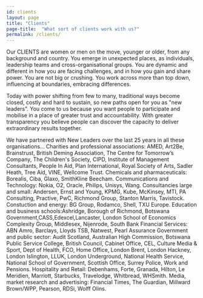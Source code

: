 ```yaml
---
id: clients
layout: page
title: "Clients"
page-title:  "What sort of clients work with us?"
permalink: /clients/
---
```


Our CLIENTS are women or men on the move, younger or older, from any background and country. You emerge in unexpected places, as individuals, leadership teams and cross-organisational groups. You are dynamic and different in how you are facing challenges, and in how you gain and share power. You are not big or crushing. You work across more than top down, influencing at boundaries, embracing differences.

Today with power shifting from few to many, traditional ways become closed, costly and hard to sustain, so new paths open for you as "new leaders". You come to us because you want people to participate and mobilise in a place of greater trust and accountability. With greater transparency you believe people can discover the capacity to deliver extraordinary results together.

We have partnered with New Leaders over the last 25 years in all these organisations...
Charities and professional associations: AMED, Art2Be, Brainstrust, British Deming Association, The Centre for Tomorrow’s Company, The Children's Society, CIPD, Institute of Management Consultants, People In Aid, Plan International, Royal Society of Arts, Sadler Heath, Tree Aid, VINE, Wellcome Trust. Chemicals and pharmaceuticals: Borealis, Ciba, Glaxo, SmithKline Beecham. Communications and Technology: Nokia, O2, Oracle, Philips, Unisys, Wang. Consultancies large and small: Andersen, Ernst and Young, KPMG, Kube, McKinsey, MTI, PA Consulting, Practive, PwC, Richmond Group, Stanton Marris, Tavistock. Constuction and energy: BG Group, Rodamco, Shell, TXU Europe. Education and business schools:Ashridge, Borough of Richmond, Botswana Government,CASS,Edexcel,Lancaster, London School of Economics Complexity Group, Middlesex, Nijenrode, South Bank Financial Services: ABN Amro, Barclays, Lloyds TSB, Natwest, Pearl Assurance Government and public sector: Audit Scotland, Australian High Commission, Botswana Public Service College, British Council, Cabinet Office, CEL, Culture Media & Sport, Dept of Health, FCO, Home Office, London Brent, London Hackney, London Islington, LLUK, London Underground, National Health Service, National School of Government, Scottish Office, Surrey Police, Work and Pensions. Hospitality and Retail: Debenhams, Forte, Granada, Hilton, Le Meridien, Marriott, Starbucks, Travelodge, Whitbread, WHSmith. Media, market research and advertising: Financial Times, The Guardian, Millward Brown/WPP, Pearson, RDSi, Wolff Olins.
